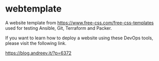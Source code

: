 # webtemplate

A website template from https://www.free-css.com/free-css-templates used for testing Ansible, Git, Terraform and Packer.

If you want to learn how to deploy a website using these DevOps tools, please visit the following link.

https://blog.andreev.it/?p=6372
